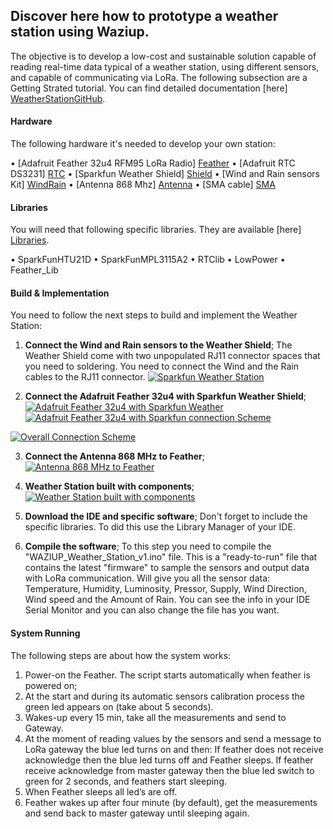 ## Discover here how to prototype a weather station using Waziup.

The objective is to develop a low-cost and sustainable solution capable of reading real-time data typical of a weather station, using different sensors, and capable of communicating via LoRa. The following subsection are a Getting Strated tutorial. You can find detailed documentation [here] [WeatherStationGitHub]. 


#### Hardware

The following hardware it's needed to develop your own station:

•	[Adafruit Feather 32u4 RFM95 LoRa Radio] [Feather]
•	[Adafruit RTC DS3231] [RTC]
•	[Sparkfun Weather Shield] [Shield]
•	[Wind and Rain sensors Kit] [WindRain]
•	[Antenna 868 Mhz] [Antenna]
•	[SMA cable] [SMA] 

#### Libraries
You will need that following specific libraries. They are available [here] [Libraries].

•	SparkFunHTU21D
•	SparkFunMPL3115A2
•	RTClib
•	LowPower
•	Feather_Lib


#### Build & Implementation

You need to follow the next steps to build and implement the Weather Station:

1) **Connect the Wind and Rain sensors to the Weather Shield**;
The Weather Shield come with two unpopulated RJ11 connector spaces that you need to soldering. You need to connect the Wind and the Rain cables to the RJ11 connector.
[![Sparkfun Weather Station](https://raw.githubusercontent.com/Waziup/waziup.io/master/content/documentation/mvps/agri_images/WeatherStationRJ11.jpg)](https://raw.githubusercontent.com/Waziup/waziup.io/master/content/documentation/mvps/agri_images/WeatherStationRJ11.jpg)

2) **Connect the Adafruit Feather 32u4 with Sparkfun Weather Shield**;
[![Adafruit Feather 32u4 with Sparkfun Weather](https://raw.githubusercontent.com/Waziup/waziup.io/master/content/documentation/mvps/agri_images/pin_connection.png)](https://raw.githubusercontent.com/Waziup/waziup.io/master/content/documentation/mvps/agri_images/pin_connection.png)
[![Adafruit Feather 32u4 with Sparkfun connection Scheme](https://raw.githubusercontent.com/Waziup/waziup.io/master/content/documentation/mvps/agri_images/pin_connection2.png)](https://raw.githubusercontent.com/Waziup/waziup.io/master/content/documentation/mvps/agri_images/pin_connection2.png)

[![Overall Connection Scheme](https://raw.githubusercontent.com/Waziup/waziup.io/master/content/documentation/mvps/agri_images/all_connection.png)](https://raw.githubusercontent.com/Waziup/waziup.io/master/content/documentation/mvps/agri_images/all_connection.png)

3) **Connect the Antenna 868 MHz to Feather**;
[![Antenna 868 MHz to Feather](https://raw.githubusercontent.com/Waziup/waziup.io/master/content/documentation/mvps/agri_images/antenna2feather.png)](https://raw.githubusercontent.com/Waziup/waziup.io/master/content/documentation/mvps/agri_images/antenna2feather.png)

4) **Weather Station built with components**;
[![Weather Station built with components](https://raw.githubusercontent.com/Waziup/waziup.io/master/content/documentation/mvps/agri_images/implemented.png)](https://raw.githubusercontent.com/Waziup/waziup.io/master/content/documentation/mvps/agri_images/implemented.png)


5) **Download the IDE and specific software**;
Don't forget to include the specific libraries. To did this use the Library Manager of your IDE.

6) **Compile the software**;
To this step you need to compile the "WAZIUP_Weather_Station_v1.ino" file. This is a "ready-to-run" file that contains the latest "firmware" to sample the sensors and output data with LoRa communication. Will give you all the sensor data: Temperature, Humidity, Luminosity, Pressor, Supply, Wind Direction, Wind speed and the Amount of Rain. You can see the info in your IDE Serial Monitor and you can also change the file has you want.

#### System Running

The following steps are about how the system works:

1)	Power-on the Feather. The script starts automatically when feather is powered on;
2)	At the start and during its automatic sensors calibration process the green led appears on (take about 5 seconds). 
3)	Wakes-up every 15 min, take all the measurements and send to Gateway.
4)	At the moment of reading values by the sensors and send a message to LoRa gateway the blue led turns on and then: If feather does not receive acknowledge then the blue led turns off and Feather sleeps. If feather receive acknowledge from master gateway then the blue led switch to green for 2 seconds, and feathers start sleeping.
5)	When Feather sleeps all led’s are off.
6)	Feather wakes up after four minute (by default), get the measurements and send back to master gateway until sleeping again.


   [Feather]: <https://www.adafruit.com/product/3078>
   [Shield]: <https://www.sparkfun.com/products/12081>
   [RTC]: <https://www.adafruit.com/product/3013>  
   [WindRain]: <https://www.sparkfun.com/products/8942>
   [Antenna]: <https://www.cooking-hacks.com/868mhz-antenna>
   [SMA]: <https://www.cooking-hacks.com/interface-cable-rp-sma-to-u-fl>
   [Libraries]: <https://github.com/unparallel-innovation/UI_Waziup_Weather_Station/tree/master/WAZIUP%20Weather%20Station%20Client/lib>
   [WeatherStationGitHub]: <https://github.com/unparallel-innovation/UI_Waziup_Weather_Station>
